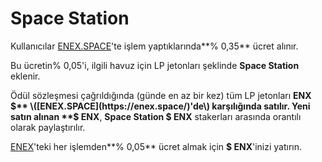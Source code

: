 # Space Station

Kullanıcılar [ENEX.SPACE](https://enex.space/)'te işlem yaptıklarında**% 0,35** ücret alınır.

Bu ücretin% 0,05'i, ilgili havuz için LP jetonları şeklinde **Space Station** eklenir.

Ödül sözleşmesi çağrıldığında \(günde en az bir kez\) tüm LP jetonları **ENX $** \([ENEX.SPACE](https://enex.space/)'de\) karşılığında satılır. Yeni satın alınan **$ ENX**, **Space Station $ ENX** stakerları arasında orantılı olarak paylaştırılır.

[ENEX](https://enex.space/)'teki her işlemden**% 0,05** ücret almak için **$ ENX**'inizi yatırın.



